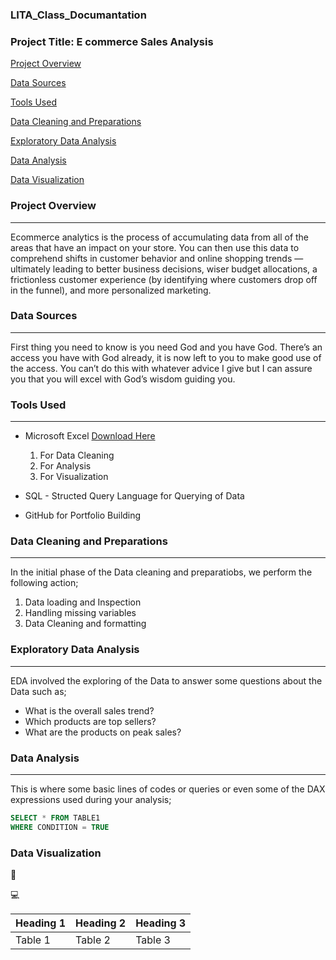 ### LITA_Class_Documantation

### Project Title: E commerce Sales Analysis

[Project Overview](#project-overview)

[Data Sources](#data-sources)

[Tools Used](#tools-used)

[Data Cleaning and Preparations](#data-cleaning-and-preparations)

[Exploratory Data Analysis](#exploratory-data-analysis)

[Data Analysis](#data-analysis)

[Data Visualization](#data-visualization)





### Project Overview
---
Ecommerce analytics is the process of accumulating data from all of the areas that have an impact on your store. You can then use this data to comprehend shifts in customer behavior and online shopping trends — ultimately leading to better business decisions, wiser budget allocations, a frictionless customer experience (by identifying where customers drop off in the funnel), and more personalized marketing. 

### Data Sources
---
First thing you need to know is you need God and you have God. There’s an access you have with God already, it is now left to you to make good use of the access. You can’t do this with whatever advice I give but I can assure you that you will excel with God’s wisdom guiding you. 

### Tools Used
---
- Microsoft Excel [Download Here](https://www.microsoft.com)

  1. For Data Cleaning
  2. For Analysis
  3. For Visualization
- SQL - Structed Query Language for Querying of Data 
- GitHub for Portfolio Building

### Data Cleaning and Preparations
---
In the initial phase of the Data cleaning and preparatiobs, we perform the following action;
1. Data loading and Inspection
2. Handling missing variables
3. Data Cleaning and formatting

### Exploratory Data Analysis
---
EDA involved the exploring of the Data to answer some questions about the Data such as;
- What is the overall sales trend?
- Which products are top sellers?
- What are the products on peak sales?

### Data Analysis
---
This is where some basic lines of codes or queries or even some of the DAX expressions used during your analysis;

```SQL
SELECT * FROM TABLE1
WHERE CONDITION = TRUE
```

### Data Visualization

🥇

💻

|Heading 1|Heading 2|Heading 3|
|--------|----------|---------|
|Table 1|Table 2|Table 3|



